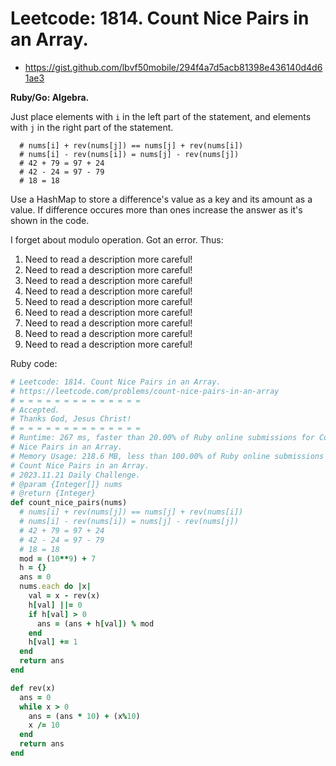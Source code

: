 # Leetcode: 1814. Count Nice Pairs in an Array.

- https://gist.github.com/lbvf50mobile/294f4a7d5acb81398e436140d4d61ae3

**Ruby/Go: Algebra.**

Just place elements with `i` in the left part of the statement, and elements
with `j` in the right part of the statement.
```
  # nums[i] + rev(nums[j]) == nums[j] + rev(nums[i])
  # nums[i] - rev(nums[i]) = nums[j] - rev(nums[j])
  # 42 + 79 = 97 + 24
  # 42 - 24 = 97 - 79
  # 18 = 18
```

Use a HashMap to store a difference's value as a key and its amount as a
value. If difference occures more than ones increase the answer as it's shown
in the code.

I forget about modulo operation. Got an error.
Thus: 

1. Need to read a description more careful!
2. Need to read a description more careful!
3. Need to read a description more careful!
4. Need to read a description more careful!
5. Need to read a description more careful!
6. Need to read a description more careful!
7. Need to read a description more careful!
9. Need to read a description more careful!
10. Need to read a description more careful!

Ruby code:
```Ruby
# Leetcode: 1814. Count Nice Pairs in an Array.
# https://leetcode.com/problems/count-nice-pairs-in-an-array
# = = = = = = = = = = = = = =
# Accepted.
# Thanks God, Jesus Christ!
# = = = = = = = = = = = = = =
# Runtime: 267 ms, faster than 20.00% of Ruby online submissions for Count
# Nice Pairs in an Array.
# Memory Usage: 218.6 MB, less than 100.00% of Ruby online submissions for
# Count Nice Pairs in an Array.
# 2023.11.21 Daily Challenge.
# @param {Integer[]} nums
# @return {Integer}
def count_nice_pairs(nums)
  # nums[i] + rev(nums[j]) == nums[j] + rev(nums[i])
  # nums[i] - rev(nums[i]) = nums[j] - rev(nums[j])
  # 42 + 79 = 97 + 24
  # 42 - 24 = 97 - 79
  # 18 = 18
  mod = (10**9) + 7
  h = {} 
  ans = 0
  nums.each do |x|
    val = x - rev(x)
    h[val] ||= 0
    if h[val] > 0
      ans = (ans + h[val]) % mod
    end
    h[val] += 1
  end
  return ans
end

def rev(x)
  ans = 0
  while x > 0
    ans = (ans * 10) + (x%10)
    x /= 10
  end
  return ans
end
```
